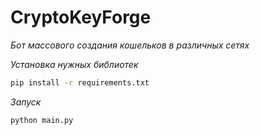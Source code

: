 # CryptoKeyForge

_Бот массового создания кошельков в различных сетях_


_Установка нужных библиотек_
```bash
pip install -r requirements.txt
```
_Запуск_
```python
python main.py
```
